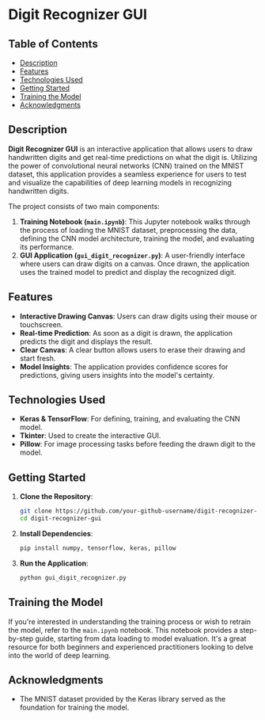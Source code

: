 # Digit Recognizer GUI

## Table of Contents
- [Description](#description)
- [Features](#features)
- [Technologies Used](#technologies-used)
- [Getting Started](#getting-started)
- [Training the Model](#training-the-model)
- [Acknowledgments](#acknowledgments)

## Description
**Digit Recognizer GUI** is an interactive application that allows users to draw handwritten digits and get real-time predictions on what the digit is. Utilizing the power of convolutional neural networks (CNN) trained on the MNIST dataset, this application provides a seamless experience for users to test and visualize the capabilities of deep learning models in recognizing handwritten digits.

The project consists of two main components:
1. **Training Notebook (`main.ipynb`)**: This Jupyter notebook walks through the process of loading the MNIST dataset, preprocessing the data, defining the CNN model architecture, training the model, and evaluating its performance.
2. **GUI Application (`gui_digit_recognizer.py`)**: A user-friendly interface where users can draw digits on a canvas. Once drawn, the application uses the trained model to predict and display the recognized digit.

## Features
- **Interactive Drawing Canvas**: Users can draw digits using their mouse or touchscreen.
- **Real-time Prediction**: As soon as a digit is drawn, the application predicts the digit and displays the result.
- **Clear Canvas**: A clear button allows users to erase their drawing and start fresh.
- **Model Insights**: The application provides confidence scores for predictions, giving users insights into the model's certainty.

## Technologies Used
- **Keras & TensorFlow**: For defining, training, and evaluating the CNN model.
- **Tkinter**: Used to create the interactive GUI.
- **Pillow**: For image processing tasks before feeding the drawn digit to the model.

## Getting Started
1. **Clone the Repository**:
    ```bash
    git clone https://github.com/your-github-username/digit-recognizer-gui.git
    cd digit-recognizer-gui
    ```

2. **Install Dependencies**:
    ```bash
    pip install numpy, tensorflow, keras, pillow
    ```

3. **Run the Application**:
    ```bash
    python gui_digit_recognizer.py
    ```

## Training the Model
If you're interested in understanding the training process or wish to retrain the model, refer to the `main.ipynb` notebook. This notebook provides a step-by-step guide, starting from data loading to model evaluation. It's a great resource for both beginners and experienced practitioners looking to delve into the world of deep learning.

## Acknowledgments
- The MNIST dataset provided by the Keras library served as the foundation for training the model.
